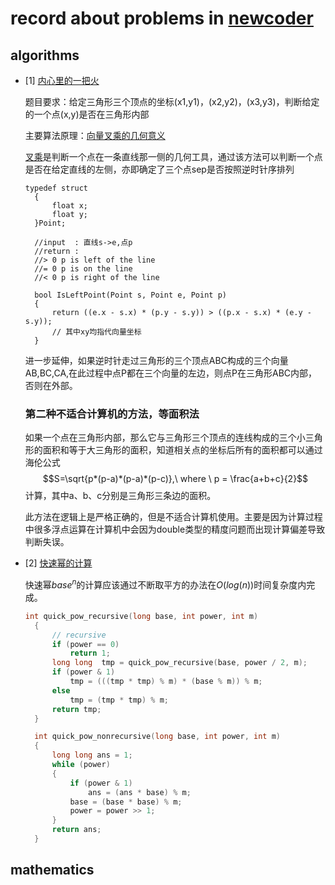 # record about problems in [newcoder](https://www.nowcoder.com)

## algorithms

- [1]  [内心里的一把火](https://ac.nowcoder.com/acm/contest/289/D)
  
  题目要求：给定三角形三个顶点的坐标(x1,y1)，(x2,y2)，(x3,y3)，判断给定的一个点(x,y)是否在三角形内部

  主要算法原理：[向量叉乘的几何意义](https://blog.csdn.net/sixdaycoder/article/details/79791389)
  
  [叉乘](https://en.wikipedia.org/wiki/Cross_product)是判断一个点在一条直线那一侧的几何工具，通过该方法可以判断一个点是否在给定直线的左侧，亦即确定了三个点sep是否按照逆时针序排列

  ```
  typedef struct
    {
        float x;
        float y;
    }Point;

    //input  : 直线s->e,点p
    //return : 
    //> 0 p is left of the line
    //= 0 p is on the line
    //< 0 p is right of the line

    bool IsLeftPoint(Point s, Point e, Point p)
    {
        return ((e.x - s.x) * (p.y - s.y)) > ((p.x - s.x) * (e.y - s.y));
        // 其中xy均指代向量坐标
    }
    ```

    进一步延伸，如果逆时针走过三角形的三个顶点ABC构成的三个向量AB,BC,CA,在此过程中点P都在三个向量的左边，则点P在三角形ABC内部，否则在外部。
    
    ### 第二种不适合计算机的方法，等面积法
    如果一个点在三角形内部，那么它与三角形三个顶点的连线构成的三个小三角形的面积和等于大三角形的面积，知道相关点的坐标后所有的面积都可以通过海伦公式
    $$S=\sqrt{p*(p-a)*(p-a)*(p-c)},\ where \  p = \frac{a+b+c}{2}$$
    计算，其中a、b、c分别是三角形三条边的面积。

    此方法在逻辑上是严格正确的，但是不适合计算机使用。主要是因为计算过程中很多浮点运算在计算机中会因为double类型的精度问题而出现计算偏差导致判断失误。

- [2] [快速幂的计算](https://ac.nowcoder.com/acm/contest/322/A)
  
  快速幂$base^n$的计算应该通过不断取平方的办法在$O(log(n))$时间复杂度内完成。
  ```cpp
  int quick_pow_recursive(long base, int power, int m)
    {
        // recursive
        if (power == 0)
            return 1;
        long long  tmp = quick_pow_recursive(base, power / 2, m);
        if (power & 1)
            tmp = (((tmp * tmp) % m) * (base % m)) % m;
        else
            tmp = (tmp * tmp) % m;
        return tmp;
    }

    int quick_pow_nonrecursive(long base, int power, int m)
    {
        long long ans = 1;
        while (power)
        {
            if (power & 1)
                ans = (ans * base) % m;
            base = (base * base) % m;
            power = power >> 1;
        }
        return ans;
    }
  ```
## mathematics

